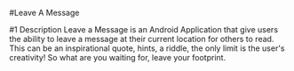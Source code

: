 #Leave A Message

#1 Description
Leave a Message is an Android Application that give users the ability to leave a message at their current location for others to read.
This can be an inspirational quote, hints, a riddle, the only limit is the user's creativity! So what are you waiting for, leave your footprint.

